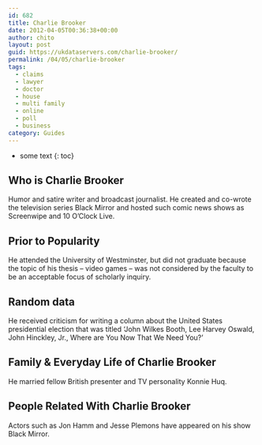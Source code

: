 ```yaml
---
id: 682
title: Charlie Brooker
date: 2012-04-05T00:36:38+00:00
author: chito
layout: post
guid: https://ukdataservers.com/charlie-brooker/
permalink: /04/05/charlie-brooker
tags:
  - claims
  - lawyer
  - doctor
  - house
  - multi family
  - online
  - poll
  - business
category: Guides
---
```


* some text
{: toc}


## Who is  Charlie Brooker
                  
                  
                  
Humor and satire writer and broadcast journalist. He created and co-wrote the television series Black Mirror and hosted such comic news shows as Screenwipe and 10 O&#8217;Clock Live.
                  
                
                
                
## Prior to Popularity 
                  
                  
                  
He attended the University of Westminster, but did not graduate because the topic of his thesis &#8211; video games &#8211; was not considered by the faculty to be an acceptable focus of scholarly inquiry.
                  
                
                
                
## Random data 
                  
                  
                  
He received criticism for writing a column about the United States presidential election that was titled &#8216;John Wilkes Booth, Lee Harvey Oswald, John Hinckley, Jr., Where are You Now That We Need You?&#8217;
                  
                
                
                
## Family & Everyday Life of Charlie Brooker
                  
                  
                  
He married fellow British presenter and TV personality Konnie Huq.
                  
                
                
                
## People Related With  Charlie Brooker
                  
                  
                  
Actors such as Jon Hamm and Jesse Plemons have appeared on his show Black Mirror.
                  
                
              
            
          
          
          
    
    
  
